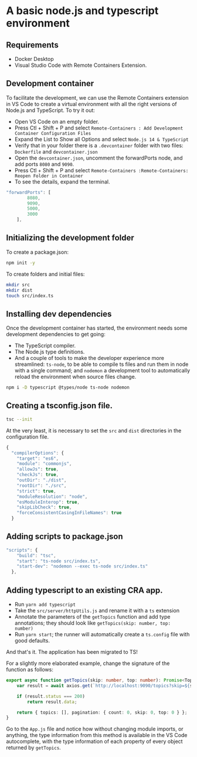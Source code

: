 # A basic node.js and typescript environment

## Requirements
- Docker Desktop
- Visual Studio Code with Remote Containers Extension.

## Development container
To facilitate the development, we can use the Remote Containers extension in VS Code to create a virtual environment with all the right versions of Node.js and TypeScript. To try it out:
- Open VS Code on an empty folder.
- Press Ctl + Shift + P and select `Remote-Containers : Add Development Container Configuration Files`
- Expand the List to Show all Options and select `Node.js 14 & TypeScript`
- Verify that in your folder there is a `.devcontainer` folder with two files: `Dockerfile` and `devcontainer.json`
- Open the `devcontainer.json`, uncomment the forwardPorts node, and add ports `8080` and `9090`.
- Press Ctl + Shift + P and select `Remote-Containers :Remote-Containers: Reopen Folder in Container`
- To see the details, expand the terminal.

```javascript
"forwardPorts": [
		8080,
		9090,
		5000,
		3000
	],
```

## Initializing the development folder
To create a package.json:
```bash
npm init -y
```

To create folders and initial files:
```bash
mkdir src
mkdir dist
touch src/index.ts
```

## Installing dev dependencies
Once the development container has started, the environment needs some development dependencies to get going:
- The TypeScript compiler.
- The Node.js type definitions.
- And a couple of tools to make the developer experience more streamlined: `ts-node`, to be able to compile ts files and run them in node with a single command; and `nodemon` a development tool to automatically reload the environment when source files change.

```bash
npm i -D typescript @types/node ts-node nodemon
```

## Creating a tsconfig.json file.
```bash
tsc --init
```

At the very least, it is necessary to set the `src` and `dist` directories in the configuration file.
```javascript
{
  "compilerOptions": {
    "target": "es6",
    "module": "commonjs",
    "allowJs": true, 
    "checkJs": true, 
    "outDir": "./dist",
    "rootDir": "./src",
    "strict": true, 
    "moduleResolution": "node",
    "esModuleInterop": true, 
    "skipLibCheck": true, 
    "forceConsistentCasingInFileNames": true
  }
```

## Adding scripts to package.json
```javascript
"scripts": {
    "build": "tsc",
    "start": "ts-node src/index.ts",
    "start-dev": "nodemon --exec ts-node src/index.ts"
  },
```
## Adding typescript to an existing CRA app.
- Run ```yarn add typescript```
- Take the ```src/server/httpUtils.js``` and rename it with a ```ts``` extension
- Annotate the parameters of the ```getTopics``` function and add type annotations; they should look like ```getTopics(skip: number, top: number)```
- Run  ```yarn start```; the runner will automatically create a ```ts.config``` file with good defaults.

And that's it. The application has been migrated to TS!

For a slightly more elaborated example, change the signature of the function as follows:
```typescript
export async function getTopics(skip: number, top: number): Promise<TopicCollection> {
    var result = await axios.get(`http://localhost:9090/topics?skip=${skip}&top=${top}`);

    if (result.status === 200)
        return result.data;

    return { topics: [], pagination: { count: 0, skip: 0, top: 0 } };
}
```

Go to the ```App.js``` file and notice how without changing module imports, or anything, the type information from this method is available in the VS Code autocomplete, with the type information of each property of every object returned by ```getTopics```.
